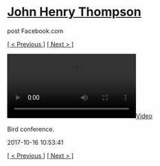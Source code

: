 # [John Henry Thompson](../README.md)
post Facebook.com

[[ < Previous ]](2017-10-18-1.md) [[ Next > ]](2017-10-15-1.md)

[![](../media/2017-10-16/Bird-conference.mp4)](../README.md)

Bird conference.

2017-10-16 10:53:41

[[ < Previous ]](2017-10-18-1.md) [[ Next > ]](2017-10-15-1.md)